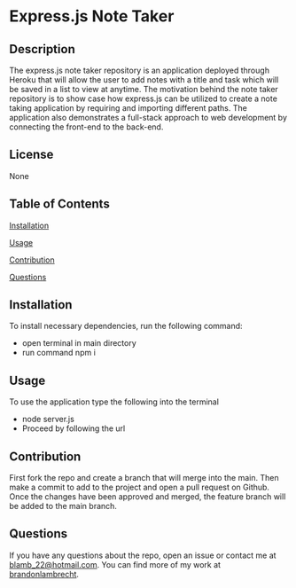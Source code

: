 
  # Express.js Note Taker
   

  ## Description
  
  The express.js note taker repository is an application deployed through Heroku that will allow the user to add notes with a title and task which will be saved in a list to view at anytime. The motivation behind the note taker repository is to show case how express.js can be utilized to create a note taking application by requiring and importing different paths. The application also demonstrates a full-stack approach to web development by connecting the front-end to the back-end.

  ## License
  
  None
  
  ## Table of Contents

  [Installation](#installation)

  [Usage](#usage)

  [Contribution](#contribution)

  [Questions](#questions)
  

  
  ## Installation

  To install necessary dependencies, run the following command:
  
  - open terminal in main directory
  - run command npm i 
  
  ## Usage

  To use the application type the following into the terminal
  
  - node server.js
  - Proceed by following the url 

  ## Contribution
  
  First fork the repo and create a branch that will merge into the main. Then make a commit to add to the project and open a pull request on Github. Once the changes have been approved and merged, the feature branch will be added to the main branch.
  
  ## Questions
  
  If you have any questions about the repo, open an issue or contact me at blamb_22@hotmail.com. You can find more of my work at  [brandonlambrecht](https//github.com/brandonlambrecht/).
    
 
